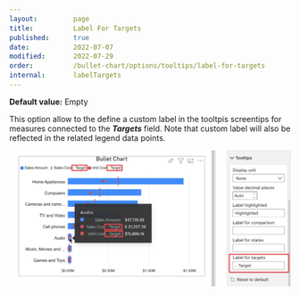 ```yaml
---
layout:         page
title:          Label For Targets
published:      true
date:           2022-07-07
modified:   	2022-07-29
order:          /bullet-chart/options/tooltips/label-for-targets
internal:       labelTargets
---
```


**Default value:** Empty

This option allow to the define a custom label in the tooltpis screentips for measures connected to the ***Targets*** field. Note that custom label will also be reflected in the related legend data points.

<img src="images/label-targets.png" width="700">